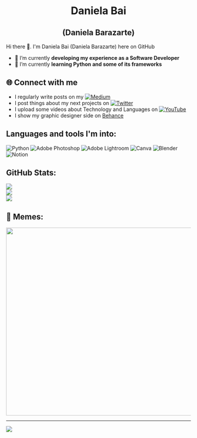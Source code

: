 <h1 align="center">Daniela Bai</h1>
<h2 align="center">(Daniela Barazarte)</h2>

Hi there 👋. I'm Daniela Bai (Daniela Barazarte) here on GitHub 
- 🔭 I’m currently **developing my experience as a Software Developer**
- 🌱 I’m currently **learning Python and some of its frameworks**

## 🌐 Connect with me
- I regularly write posts on my [![Medium](https://img.shields.io/badge/Medium-12100E?logo=medium&logoColor=white)](https://medium.com/@danielabai) 
- I post things about my next projects on [![Twitter](https://img.shields.io/badge/Twitter-%231DA1F2.svg?logo=Twitter&logoColor=white)](https://twitter.com/danielabbai) 
- I upload some videos about Technology and Languages on [![YouTube](https://img.shields.io/badge/YouTube-%23FF0000.svg?logo=YouTube&logoColor=white)](https://youtube.com/c/UCR27ZeJPvnTQpPIdU9JKpnw) 
- I show my graphic designer side on [Behance](https://www.behance.net/danielabai)

## Languages and tools I'm into:
![Python](https://img.shields.io/badge/python-3670A0?style=for-the-badge&logo=python&logoColor=ffdd54) ![Adobe Photoshop](https://img.shields.io/badge/adobephotoshop-%2331A8FF.svg?style=for-the-badge&logo=adobephotoshop&logoColor=white) ![Adobe Lightroom](https://img.shields.io/badge/Adobe%20Lightroom-31A8FF.svg?style=for-the-badge&logo=Adobe%20Lightroom&logoColor=white) ![Canva](https://img.shields.io/badge/Canva-%2300C4CC.svg?style=for-the-badge&logo=Canva&logoColor=white) ![Blender](https://img.shields.io/badge/blender-%23F5792A.svg?style=for-the-badge&logo=blender&logoColor=white) ![Notion](https://img.shields.io/badge/Notion-%23000000.svg?style=for-the-badge&logo=notion&logoColor=white)

## GitHub Stats:
![](https://github-readme-stats.vercel.app/api?username=danielabai&theme=dark&hide_border=false&include_all_commits=true&count_private=true)<br/>
![](https://github-readme-streak-stats.herokuapp.com/?user=danielabai&theme=dark&hide_border=false)<br/>
![](https://github-readme-stats.vercel.app/api/top-langs/?username=danielabai&theme=dark&hide_border=false&include_all_commits=true&count_private=true&layout=compact)

## 💫 Memes:
<img src="https://random-memer.herokuapp.com/" width="512px"/>


---
[![](https://visitcount.itsvg.in/api?id=danielabai&icon=0&color=0)](https://visitcount.itsvg.in)
